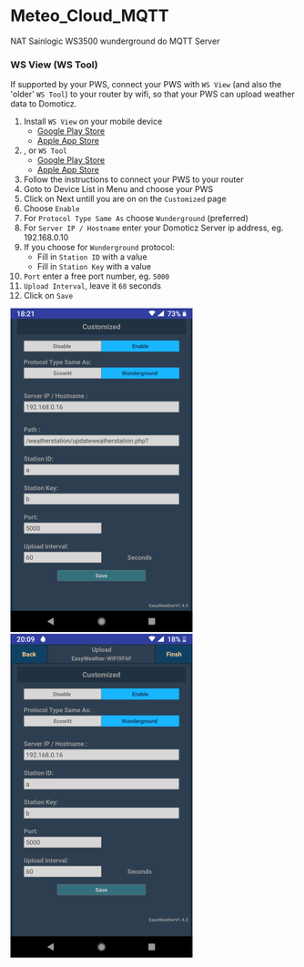# Meteo_Cloud_MQTT
NAT Sainlogic WS3500 wunderground do MQTT Server



### WS View (WS Tool)
If supported by your PWS, connect your PWS with `WS View` (and also the 'older' `WS Tool`) to your router by wifi, so that your PWS can upload weather data to Domoticz.

1. Install `WS View` on your mobile device
    * [Google Play Store](https://play.google.com/store/apps/details?id=com.ost.wsview)
    * [Apple App Store](https://apps.apple.com/us/app/ws-view/id1362944193)
1. , or `WS Tool`
    * [Google Play Store](https://play.google.com/store/apps/details?id=com.dtston.wstool)
    * [Apple App Store](https://apps.apple.com/nl/app/ws-tool/id1125344077)
1. Follow the instructions to connect your PWS to your router
1. Goto to Device List in Menu and choose your PWS
1. Click on Next untill you are on on the `Customized` page
1. Choose `Enable`
1. For `Protocol Type Same As` choose `Wunderground` (preferred)
1. For `Server IP / Hostname` enter your Domoticz Server ip address, eg. 192.168.0.10
1. If you choose for `Wunderground` protocol:
    * Fill in `Station ID` with a value
    * Fill in `Station Key` with a value
1. `Port` enter a free port number, eg. `5000`
1. `Upload Interval`, leave it `60` seconds
1. Click on `Save`


![Screenshot](https://github.com/Xorfor/Domoticz-PWS-Plugin/blob/master/images/screendump3.png)![Screenshot](https://github.com/Xorfor/Domoticz-PWS-Plugin/blob/master/images/screendump2.png)
